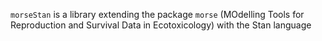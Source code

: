 `morseStan` is a library extending the package `morse` (MOdelling 
Tools for Reproduction and Survival Data in Ecotoxicology) with 
the Stan language
